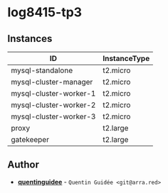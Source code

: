 # log8415-tp3

## Instances

| ID                     | InstanceType |
|------------------------|--------------|
| mysql-standalone       | t2.micro     |
| mysql-cluster-manager  | t2.micro     |
| mysql-cluster-worker-1 | t2.micro     |
| mysql-cluster-worker-2 | t2.micro     |
| mysql-cluster-worker-3 | t2.micro     |
| proxy                  | t2.large     |
| gatekeeper             | t2.large     |

## Author

* **[quentinguidee](https://github.com/quentinguidee)** - `Quentin Guidée <git@arra.red>`
